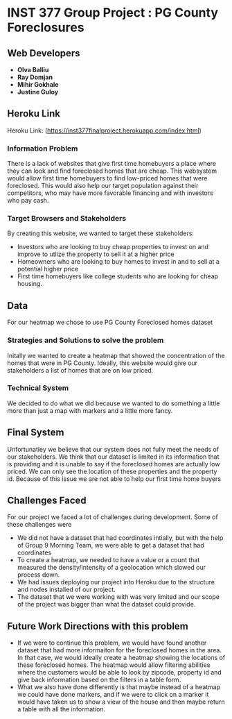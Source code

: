 # INST 377 Group Project : PG County Foreclosures

## Web Developers

* **Olva Balliu** 
* **Ray Domjan** 
* **Mihir Gokhale** 
* **Justine Guloy** 

## Heroku Link 
Heroku Link: (https://inst377finalproject.herokuapp.com/index.html)

### Information Problem 
There is a lack of websites that give first time homebuyers a place where they can look and find foreclosed homes that are cheap. This websystem would allow first time homebuyers to find low-priced homes that were foreclosed.
This would also help our target population against their competitors, who may have more favorable financing and with investors who pay cash.

### Target Browsers and Stakeholders
By creating this website, we wanted to target these stakeholders: 
* Investors who are looking to buy cheap properties to invest on and improve to utlize the property to sell it at a higher price
* Homeowners who are looking to buy homes to invest in and to sell at a potential higher price
* First time homebuyers like college students who are looking for cheap housing. 

## Data
For our heatmap we chose to use PG County Foreclosed homes dataset 

### Strategies and Solutions to solve the problem
Initally we wanted to create a heatmap that showed the concentration of the homes that were in PG County. Ideally, this website would give our stakeholders a list of homes that are on low priced. 

### Technical System 
We decided to do what we did because we wanted to do something a little more than just a map with markers and a little more fancy.

## Final System
Unfortunatley we believe that our system does not fully meet the needs of our stakeholders. We think that our dataset is limited in its information that is providing and it is unable to say if the foreclosed homes are actually low priced. We can only see the location of these properties and the property id. Because of this issue we are not able to help our first time home buyers

## Challenges Faced
For our project we faced a lot of challenges during development. Some of these challenges were 

* We did not have a dataset that had coordinates intially, but with the help of Group 9 Morning Team, we were able to get a dataset that had coordinates
* To create a heatmap, we needed to have a value or a count that measured the density/intensity of a geolocation which slowed our process down. 
* We had issues deploying our project into Heroku due to the structure and nodes installed of our project. 
* The dataset that we were working with was very limited and our scope of the project was bigger than what the dataset could provide. 


## Future Work Directions with this problem 
* If we were to continue this problem, we would have found another dataset that had more informaiton for the foreclosed homes in the area. In that case, we would ideally create a heatmap showing the locations of these foreclosed homes. The heatmap would allow filtering abilities where the customers would be able to look by zipcode, property id and give back information based on the filters in a table form.
* What we also have done differently is that maybe instead of a heatmap we could have done markers, and if we were to click on a marker it would have taken us to show a view of the house and then maybe return a table with all the information.  




